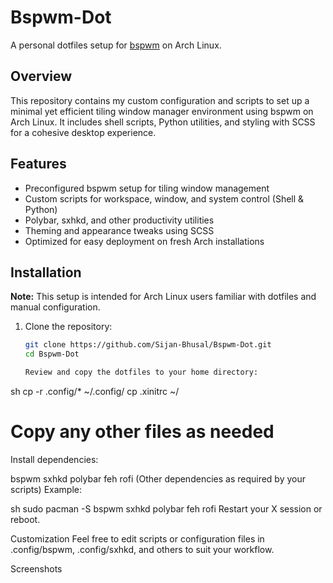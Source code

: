 # Bspwm-Dot

A personal dotfiles setup for [bspwm](https://github.com/baskerville/bspwm) on Arch Linux.

## Overview

This repository contains my custom configuration and scripts to set up a minimal yet efficient tiling window manager environment using bspwm on Arch Linux. It includes shell scripts, Python utilities, and styling with SCSS for a cohesive desktop experience.

## Features

- Preconfigured bspwm setup for tiling window management
- Custom scripts for workspace, window, and system control (Shell & Python)
- Polybar, sxhkd, and other productivity utilities
- Theming and appearance tweaks using SCSS
- Optimized for easy deployment on fresh Arch installations

## Installation

**Note:** This setup is intended for Arch Linux users familiar with dotfiles and manual configuration.

1. Clone the repository:
   ```sh
   git clone https://github.com/Sijan-Bhusal/Bspwm-Dot.git
   cd Bspwm-Dot

   Review and copy the dotfiles to your home directory:

sh
cp -r .config/* ~/.config/
cp .xinitrc ~/
# Copy any other files as needed
Install dependencies:

bspwm
sxhkd
polybar
feh
rofi
(Other dependencies as required by your scripts)
Example:

sh
sudo pacman -S bspwm sxhkd polybar feh rofi
Restart your X session or reboot.

Customization
Feel free to edit scripts or configuration files in .config/bspwm, .config/sxhkd, and others to suit your workflow.

Screenshots
<!-- Add screenshots here if available -->

   
